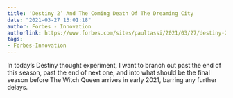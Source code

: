 ```yaml
---
title: ‘Destiny 2’ And The Coming Death Of The Dreaming City
date: "2021-03-27 13:01:18"
author: Forbes - Innovation
authorlink: https://www.forbes.com/sites/paultassi/2021/03/27/destiny-2-and-the-coming-death-of-the-dreaming-city/
tags:
- Forbes-Innovation
---
```

In today’s Destiny thought experiment, I want to branch out past the end of this season, past the end of next one, and into what should be the final season before The Witch Queen arrives in early 2021, barring any further delays.